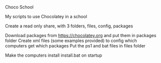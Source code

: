 Choco School

My scripts to use Chocolatey in a school

Create a read only share, with 3 folders, files, config, packages

Download packages from https://chocolatey.org and put them in packages folder
Create xml files (some examples provided) to config which computers get which packages
Put the ps1 and bat files in files folder

Make the computers install install.bat on startup
